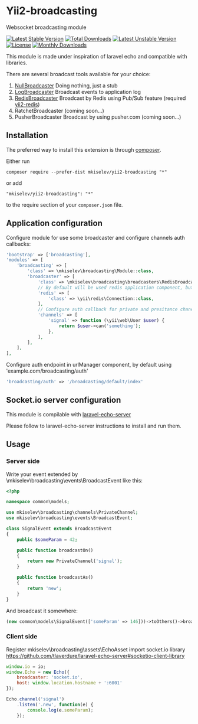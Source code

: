 Yii2-broadcasting
=================
Websocket broadcasting module

[![Latest Stable Version](https://poser.pugx.org/mkiselev/yii2-broadcasting/v/stable?format=flat-square)](https://packagist.org/packages/mkiselev/yii2-broadcasting)
[![Total Downloads](https://poser.pugx.org/mkiselev/yii2-broadcasting/downloads?format=flat-square)](https://packagist.org/packages/mkiselev/yii2-broadcasting)
[![Latest Unstable Version](https://poser.pugx.org/mkiselev/yii2-broadcasting/v/unstable?format=flat-square)](https://packagist.org/packages/mkiselev/yii2-broadcasting)
[![License](https://poser.pugx.org/mkiselev/yii2-broadcasting/license?format=flat-square?format=flat-square)](https://packagist.org/packages/mkiselev/yii2-broadcasting)
[![Monthly Downloads](https://poser.pugx.org/mkiselev/yii2-broadcasting/d/monthly?format=flat-square)](https://packagist.org/packages/mkiselev/yii2-broadcasting)

This module is made under inspiration of laravel echo and compatible with libraries.

There are several broadcast tools available for your choice:

1) [NullBroadcaster](broadcasters/NullBroadcaster.php) Doing nothing, just a stub
2) [LogBroadcaster](broadcasters/LogBroadcaster.php) Broadcast events to application log
3) [RedisBroadcaster](broadcasters/RedisBroadcaster.php) Broadcast by Redis using Pub/Sub feature (required [yii2-redis](https://github.com/yiisoft/yii2-redis))
4) RatchetBroadcaster (coming soon...)
5) PusherBroadcaster Broadcast by using pusher.com (coming soon...)


Installation
------------

The preferred way to install this extension is through [composer](http://getcomposer.org/download/).

Either run

```
composer require --prefer-dist mkiselev/yii2-broadcasting "*"
```

or add

```
"mkiselev/yii2-broadcasting": "*"
```

to the require section of your `composer.json` file.


Application configuration
-------------------------
Configure module for use some broadcaster and configure channels auth callbacks:
```php
'bootstrap' => ['broadcasting'],
'modules' => [
    'broadcasting' => [
        'class' => \mkiselev\broadcasting\Module::class,
        'broadcaster' => [
            'class' => \mkiselev\broadcasting\broadcasters\RedisBroadcaster::class,
            // By default will be used redis application component, but you can configure as you want
            'redis' => [
                'class' => \yii\redis\Connection::class,
            ],
            // Configure auth callback for private and presitance chanells
            'channels' => [
                'signal' => function (\yii\web\User $user) {
                    return $user->can('something');
                },
            ],
        ],
    ],
],
```

Configure auth endpoint in urlManager component, by default using 'example.com/broadcasting/auth'
```php
'broadcasting/auth' => '/broadcasting/default/index'
```


Socket.io server configuration
------------------------------
This module is compilable with [laravel-echo-server](https://github.com/tlaverdure/laravel-echo-server)

Please follow to laravel-echo-server instructions to install and run them.


Usage
-----

### Server side
Write your event extended by \mkiselev\broadcasting\events\BroadcastEvent like this:
```php
<?php

namespace common\models;

use mkiselev\broadcasting\channels\PrivateChannel;
use mkiselev\broadcasting\events\BroadcastEvent;

class SignalEvent extends BroadcastEvent
{
    public $someParam = 42;

    public function broadcastOn()
    {
        return new PrivateChannel('signal');
    }

    public function broadcastAs()
    {
        return 'new';
    }
}
```

And broadcast it somewhere:
```php
(new common\models\SignalEvent(['someParam' => 146]))->toOthers()->broadcast();
```


### Client side
Register mkiselev\broadcasting\assets\EchoAsset
import socket.io library https://github.com/tlaverdure/laravel-echo-server#socketio-client-library

```js
window.io = io;
window.Echo = new Echo({
    broadcaster: 'socket.io',
    host: window.location.hostname + ':6001'
});

Echo.channel('signal')
    .listen('.new', function(e) {
        console.log(e.someParam);
    });
```
